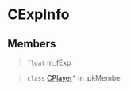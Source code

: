 # CExpInfo
 
## Members
 
> `float` m_fExp
 
> `class` [CPlayer](lua/classes/CPlayer.md)* m_pkMember
 

